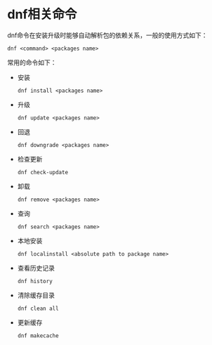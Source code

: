 # dnf相关命令<a name="ZH-CN_TOPIC_0229622787"></a>

dnf命令在安装升级时能够自动解析包的依赖关系，一般的使用方式如下：

```
dnf <command> <packages name>
```

常用的命令如下：

-   安装

    ```
    dnf install <packages name>
    ```

-   升级

    ```
    dnf update <packages name>
    ```

-   回退

    ```
    dnf downgrade <packages name>
    ```

-   检查更新

    ```
    dnf check-update
    ```

-   卸载

    ```
    dnf remove <packages name>
    ```

-   查询

    ```
    dnf search <packages name>
    ```

-   本地安装

    ```
    dnf localinstall <absolute path to package name>
    ```

-   查看历史记录

    ```
    dnf history
    ```

-   清除缓存目录

    ```
    dnf clean all
    ```

-   更新缓存

    ```
    dnf makecache
    ```


